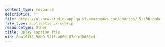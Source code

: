 ```yaml
---
content_type: resource
description: ''
file: https://ol-ocw-studio-app-qa.s3.amazonaws.com/courses/15-s50-poker-theory-and-analytics-january-iap-2015/8ea104385db952f0a66d87decf0866ed_tssNDp5I6zA.vtt
file_type: application/x-subrip
resourcetype: Other
title: 3play caption file
uid: 8ea10438-5db9-52f0-a66d-87decf0866ed
---
```

